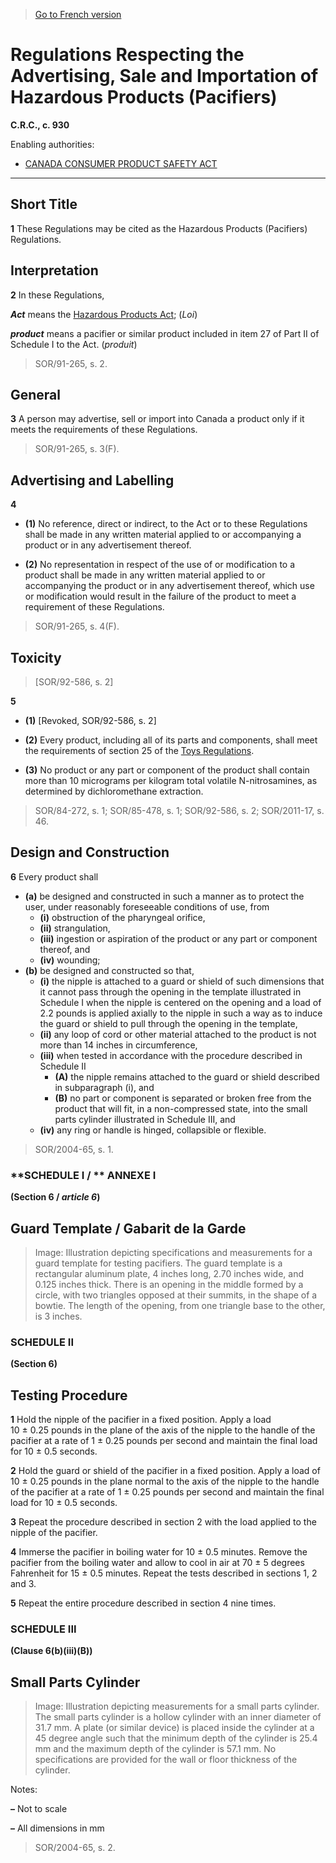 > [Go to French version](/fr/Règlements/Codification%20des%20règlements%20du%20Canada/901-1000/C.R.C.,%20ch.%20930.md)

# Regulations Respecting the Advertising, Sale and Importation of Hazardous Products (Pacifiers)

**C.R.C., c. 930**

Enabling authorities: 
- [CANADA CONSUMER PRODUCT SAFETY ACT](/en/Acts/Statutes%20of%20Canada/2010/c.%2021.md)

----------



## Short Title


**1** These Regulations may be cited as the Hazardous Products (Pacifiers) Regulations.




## Interpretation


**2** In these Regulations,

***Act*** means the [Hazardous Products Act](/en/Acts/Revised%20Statutes%20of%20Canada/H/H-3.md); (*Loi*)

***product*** means a pacifier or similar product included in item 27 of Part II of Schedule I to the Act. (*produit*) 
> SOR/91-265, s. 2.





## General


**3** A person may advertise, sell or import into Canada a product only if it meets the requirements of these Regulations.
> SOR/91-265, s. 3(F).





## Advertising and Labelling


**4** 

- **(1)** No reference, direct or indirect, to the Act or to these Regulations shall be made in any written material applied to or accompanying a product or in any advertisement thereof.

- **(2)** No representation in respect of the use of or modification to a product shall be made in any written material applied to or accompanying the product or in any advertisement thereof, which use or modification would result in the failure of the product to meet a requirement of these Regulations.
> SOR/91-265, s. 4(F).





## Toxicity
> [SOR/92-586, s. 2]



**5** 

- **(1)** [Revoked, SOR/92-586, s. 2]

- **(2)** Every product, including all of its parts and components, shall meet the requirements of section 25 of the [Toys Regulations](/en/Regulations/Statutory%20Orders%20and%20Regulations/2011/17.md).

- **(3)** No product or any part or component of the product shall contain more than 10 micrograms per kilogram total volatile N-nitrosamines, as determined by dichloromethane extraction.
> SOR/84-272, s. 1; SOR/85-478, s. 1; SOR/92-586, s. 2; SOR/2011-17, s. 46.





## Design and Construction


**6** Every product shall
- **(a)** be designed and constructed in such a manner as to protect the user, under reasonably foreseeable conditions of use, from
	- **(i)** obstruction of the pharyngeal orifice,
	- **(ii)** strangulation,
	- **(iii)** ingestion or aspiration of the product or any part or component thereof, and
	- **(iv)** wounding;
- **(b)** be designed and constructed so that,
	- **(i)** the nipple is attached to a guard or shield of such dimensions that it cannot pass through the opening in the template illustrated in Schedule I when the nipple is centered on the opening and a load of 2.2 pounds is applied axially to the nipple in such a way as to induce the guard or shield to pull through the opening in the template,
	- **(ii)** any loop of cord or other material attached to the product is not more than 14 inches in circumference,
	- **(iii)** when tested in accordance with the procedure described in Schedule II
		- **(A)** the nipple remains attached to the guard or shield described in subparagraph (i), and
		- **(B)** no part or component is separated or broken free from the product that will fit, in a non-compressed state, into the small parts cylinder illustrated in Schedule III, and
	- **(iv)** any ring or handle is hinged, collapsible or flexible.
> SOR/2004-65, s. 1.





### **SCHEDULE I / ** ANNEXE I
**(Section 6 / *article 6*)**
## Guard Template / Gabarit de la Garde
> Image: Illustration depicting specifications and measurements for a guard template for testing pacifiers. The guard template is a rectangular aluminum plate, 4 inches long, 2.70 inches wide, and 0.125 inches thick. There is an opening in the middle formed by a circle, with two triangles opposed at their summits, in the shape of a bowtie. The length of the opening, from one triangle base to the other, is 3 inches.




### **SCHEDULE II** 
**(Section 6)**
## Testing Procedure
**1** Hold the nipple of the pacifier in a fixed position. Apply a load 10 ± 0.25 pounds in the plane of the axis of the nipple to the handle of the pacifier at a rate of 1 ± 0.25 pounds per second and maintain the final load for 10 ± 0.5 seconds.


**2** Hold the guard or shield of the pacifier in a fixed position. Apply a load of 10 ± 0.25 pounds in the plane normal to the axis of the nipple to the handle of the pacifier at a rate of 1 ± 0.25 pounds per second and maintain the final load for 10 ± 0.5 seconds.


**3** Repeat the procedure described in section 2 with the load applied to the nipple of the pacifier.


**4** Immerse the pacifier in boiling water for 10 ± 0.5 minutes. Remove the pacifier from the boiling water and allow to cool in air at 70 ± 5 degrees Fahrenheit for 15 ± 0.5 minutes. Repeat the tests described in sections 1, 2 and 3.


**5** Repeat the entire procedure described in section 4 nine times.





### **SCHEDULE III** 
**(Clause 6(b)(iii)(B))**
## Small Parts Cylinder
> Image: Illustration depicting measurements for a small parts cylinder. The small parts cylinder is a hollow cylinder with an inner diameter of 31.7 mm. A plate (or similar device) is placed inside the cylinder at a 45 degree angle such that the minimum depth of the cylinder is 25.4 mm and the maximum depth of the cylinder is 57.1 mm. No specifications are provided for the wall or floor thickness of the cylinder.

Notes:

**–** Not to scale



**–** All dimensions in mm




> SOR/2004-65, s. 2.


